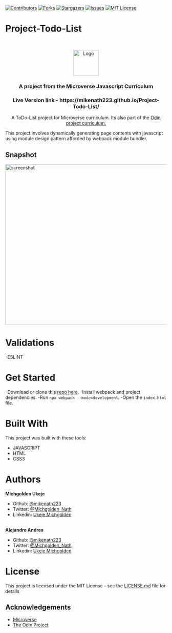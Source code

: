 [![Contributors][contributors-shield]][contributors-url]
[![Forks][forks-shield]][forks-url]
[![Stargazers][stars-shield]][stars-url]
[![Issues][issues-shield]][issues-url]
[![MIT License][license-shield]][license-url]

# Project-Todo-List

<br />
<p align="center">
  <a href="https://www.microverse.org/">
    <img src="src/microverse.png" alt="Logo" width="80" height="80">
  </a>

  <h3 align="center">
    A project from the Microverse Javascript Curriculum
  </h3>

  <h3 align="center">
	 Live Version link - https://mikenath223.github.io/Project-Todo-List/
  </h3>

  <p align="center">
 A ToDo-List project for Microverse curriculum. Its also part of the <a href="https://www.theodinproject.com/courses/javascript/lessons/restaurant-page">Odin project curriculum.</a>
    <br />

  </p>
</p>

This project involves dynamically generating page contents with javascript using module design pattern afforded by webpack module bundler.

## Snapshot

<img src="src/restaurant-snapshot.gif" alt="screenshot" width="800" height="500">

# Validations

-ESLINT

# Get Started

-Download or clone this [repo here](https://github.com/mikenath223/Project-Todo-List).
-Install webpack and project dependencies.
-Run `npx webpack --mode=development`.
-Open the `index.html` file.

# Built With

This project was built with these tools:

- JAVASCRIPT
- HTML
- CSS3

# Authors

**Michgolden Ukeje**

- Github: [@mikenath223](https://github.com/mikenath223)
- Twitter: [@Michgolden_Nath](https://twitter.com/MichgoldenU)
- Linkedin: [Ukeje Michgolden](https://https://www.linkedin.com/in/michgoldenukeje/)
  <br />
  <br />

**Alejandro Andres**

- Github: [@mikenath223](https://github.com/mikenath223)
- Twitter: [@Michgolden_Nath](https://twitter.com/MichgoldenU)
- Linkedin: [Ukeje Michgolden](https://https://www.linkedin.com/in/michgoldenukeje/)

# License

This project is licensed under the MIT License - see the [LICENSE.md](LICENSE.md) file for details

<!-- ACKNOWLEDGEMENTS -->

## Acknowledgements

- [Microverse](https://www.microverse.org/)
- [The Odin Project](https://www.theodinproject.com/)

<!-- MARKDOWN LINKS & IMAGES -->
<!-- https://www.markdownguide.org/basic-syntax/#reference-style-links -->

[contributors-shield]: https://img.shields.io/github/contributors/mikenath223/Project-Todo-List.svg?style=flat-square
[contributors-url]: https://github.com/mikenath223/Project-Todo-List/graphs/contributors
[forks-shield]: https://img.shields.io/github/forks/mikenath223/Project-Todo-List
[forks-url]: https://github.com/mikenath223/Project-Todo-List/network/members
[stars-shield]: https://img.shields.io/github/stars/mikenath223/Project-Todo-List
[stars-url]: https://github.com/mikenath223/Project-Todo-List/stargazers
[issues-shield]: https://img.shields.io/github/issues/mikenath223/Project-Todo-List
[issues-url]: https://github.com/mikenath223/Project-Todo-List/issues
[license-shield]: https://img.shields.io/github/license/mikenath223/Project-Todo-List
[license-url]: https://github.com/mikenath223/Project-Todo-List/blob/master/LICENSE.txt
